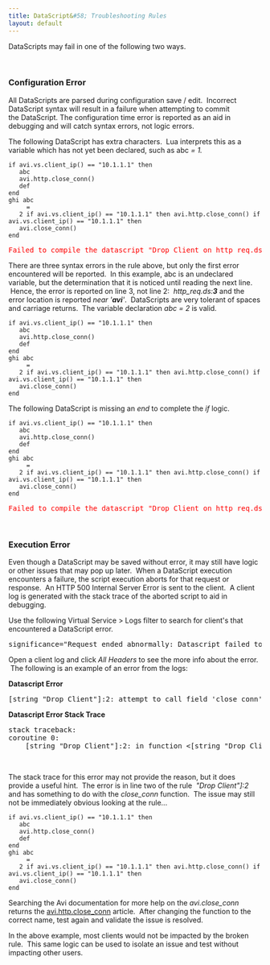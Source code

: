 ```yaml
---
title: DataScript&#58; Troubleshooting Rules
layout: default
---
```

DataScripts may fail in one of the following two ways.

 

### Configuration Error

All DataScripts are parsed during configuration save / edit.  Incorrect DataScript syntax will result in a failure when attempting to commit the DataScript. The configuration time error is reported as an aid in debugging and will catch syntax errors, not logic errors.

The following DataScript has extra characters.  Lua interprets this as a variable which has not yet been declared, such as abc *= 1.*
<pre><code class="language-lua">if avi.vs.client_ip() == "10.1.1.1" then
   abc
   avi.http.close_conn()
   def
end
ghi abc
     =
   2 if avi.vs.client_ip() == "10.1.1.1" then avi.http.close_conn() if avi.vs.client_ip() == "10.1.1.1" then
   avi.close_conn()
end</code></pre>

<pre crayon="false" class=""><span style="color: #ff0000;">Failed to compile the datascript "Drop_Client_on_http_req.ds": luac: Drop_Client_on_http_req.ds:3: '=' expected near 'avi'</span></pre>

There are three syntax errors in the rule above, but only the first error encountered will be reported.  In this example, abc is an undeclared variable, but the determination that it is noticed until reading the next line.  Hence, the error is reported on line 3, not line 2:  *http_req.ds:**3*** and the error location is reported *near '**avi**'*.  DataScripts are very tolerant of spaces and carriage returns.  The variable declaration *abc = 2* is valid.

<pre><code class="language-lua">if avi.vs.client_ip() == "10.1.1.1" then
   abc
   avi.http.close_conn()
   def
end
ghi abc
     =
   2 if avi.vs.client_ip() == "10.1.1.1" then avi.http.close_conn() if avi.vs.client_ip() == "10.1.1.1" then
   avi.close_conn()
end</code></pre>

The following DataScript is missing an *end* to complete the *if* logic.

<pre><code class="language-lua">if avi.vs.client_ip() == "10.1.1.1" then
   abc
   avi.http.close_conn()
   def
end
ghi abc
     =
   2 if avi.vs.client_ip() == "10.1.1.1" then avi.http.close_conn() if avi.vs.client_ip() == "10.1.1.1" then
   avi.close_conn()
end</code></pre>

<pre crayon="false" class=""><span style="color: #ff0000;">Failed to compile the datascript "Drop_Client_on_http_req.ds": luac: Drop_Client_on_http_req.ds:1: 'end' expected near '&lt;eof&gt;'</span></pre>

 

### Execution Error

Even though a DataScript may be saved without error, it may still have logic or other issues that may pop up later.  When a DataScript execution encounters a failure, the script execution aborts for that request or response.  An HTTP 500 Internal Server Error is sent to the client.  A client log is generated with the stack trace of the aborted script to aid in debugging.

Use the following Virtual Service > Logs filter to search for client's that encountered a DataScript error.
<pre crayon="false" class="">significance="Request ended abnormally: Datascript failed to execute"</pre>

Open a client log and click *All Headers* to see the more info about the error.  The following is an example of an error from the logs:

**Datascript Error**
<pre crayon="false" class="ng-binding">[string "Drop Client"]:2: attempt to call field 'close_conn' (a nil value)</pre>

**Datascript Error Stack Trace**

<pre crayon="false" class="ng-binding">stack traceback:
coroutine 0:
	[string "Drop Client"]:2: in function &lt;[string "Drop Client"]:1&gt;</pre>

 

The stack trace for this error may not provide the reason, but it does provide a useful hint.  The error is in line two of the rule  *"Drop Client"]:2* and has something to do with the *close_conn* function.  The issue may still not be immediately obvious looking at the rule...
<pre><code class="language-lua">if avi.vs.client_ip() == "10.1.1.1" then
   abc
   avi.http.close_conn()
   def
end
ghi abc
     =
   2 if avi.vs.client_ip() == "10.1.1.1" then avi.http.close_conn() if avi.vs.client_ip() == "10.1.1.1" then
   avi.close_conn()
end</code></pre>

Searching the Avi documentation for more help on the *avi.close_conn* returns the <a href="/2015/12/09/datascript-avi-http-close_conn/">avi.http.close_conn</a> article.  After changing the function to the correct name, test again and validate the issue is resolved.

In the above example, most clients would not be impacted by the broken rule.  This same logic can be used to isolate an issue and test without impacting other users.